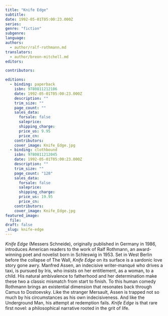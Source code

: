 ```yaml
---
title: "Knife Edge"
subtitle:
date: 1992-05-01T05:00:23.000Z
series:
genre: "fiction"
subgenre:
language:
authors:
  - author/ralf-rothmann.md
translators:
  - author/breon-mitchell.md
editors:

contributors:

editions:
  - binding: paperback
    isbn: 9780811212106
    date: 1992-05-01T05:00:23.000Z
    description: ""
    trim_size: ""
    page_count: ""
    sales_data:
      forsale: false
      saleprice:
      shipping_charge:
      price_us: 9.95
      price_cn:
    contributors:
    cover_image: Knife_Edge.jpg
  - binding: clothbound
    isbn: 9780811212045
    date: 1992-05-01T05:00:23.000Z
    description: ""
    trim_size: ""
    page_count: "128"
    sales_data:
      forsale: false
      saleprice:
      shipping_charge:
      price_us: 19.95
      price_cn:
    contributors:
    cover_image: Knife_Edge.jpg
featured_image:
  file:
draft: false
_slug: knife-edge
---
```


_Knife Edge_ (Messers Schneide), originally published in Germany in 1986, introduces American readers to the work of Ralf Rothmann, an award-winning poet and novelist born in Schleswig in 1953. Set in West Berlin before the collapse of The Wall, _Knife Edge_ on its surface is a sardonic love story gone awry. Manfred Assen, an indecisive writer-manqué who drives a taxi, is pursued by Iris, who insists on her entitlement, as a woman, to a child. His natural ambivalence to fatherhood and her determination make these two a classic mismatch from start to finish. To this human comedy Rothmann brings an existential dimension that resonates back through Camus to Dostoevsky. Like the stranger Mersault, Assen is trapped not so much by his circumstances as his own indecisiveness. And like the Underground Man, his attempt at redemption fails. _Knife Edge_ is that rare first novel: a philosophical narrative rooted in the grit of life.


